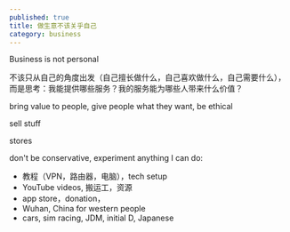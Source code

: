 ```yaml
---
published: true
title: 做生意不该关乎自己
category: business
---
```

Business is not personal

不该只从自己的角度出发（自己擅长做什么，自己喜欢做什么，自己需要什么），而是思考：我能提供哪些服务？我的服务能为哪些人带来什么价值？

bring value to people, give people what they want, be ethical

sell stuff

stores

don't be conservative, experiment anything I can do:

- 教程（VPN，路由器，电脑），tech setup
- YouTube videos, 搬运工，资源
- app store，donation，
- Wuhan, China for western people
- cars, sim racing, JDM, initial D, Japanese
